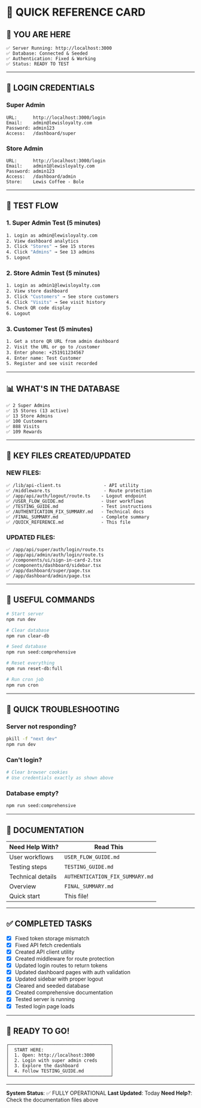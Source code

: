 # 🚀 QUICK REFERENCE CARD

## 📍 YOU ARE HERE
```
✅ Server Running: http://localhost:3000
✅ Database: Connected & Seeded
✅ Authentication: Fixed & Working
✅ Status: READY TO TEST
```

---

## 🔑 LOGIN CREDENTIALS

### Super Admin
```
URL:      http://localhost:3000/login
Email:    admin@lewisloyalty.com
Password: admin123
Access:   /dashboard/super
```

### Store Admin
```
URL:      http://localhost:3000/login
Email:    admin1@lewisloyalty.com
Password: admin123
Access:   /dashboard/admin
Store:    Lewis Coffee - Bole
```

---

## 🎯 TEST FLOW

### 1. Super Admin Test (5 minutes)
```bash
1. Login as admin@lewisloyalty.com
2. View dashboard analytics
3. Click "Stores" → See 15 stores
4. Click "Admins" → See 13 admins
5. Logout
```

### 2. Store Admin Test (5 minutes)
```bash
1. Login as admin1@lewisloyalty.com
2. View store dashboard
3. Click "Customers" → See store customers
4. Click "Visits" → See visit history
5. Check QR code display
6. Logout
```

### 3. Customer Test (5 minutes)
```bash
1. Get a store QR URL from admin dashboard
2. Visit the URL or go to /customer
3. Enter phone: +251911234567
4. Enter name: Test Customer
5. Register and see visit recorded
```

---

## 📊 WHAT'S IN THE DATABASE

```
✅ 2 Super Admins
✅ 15 Stores (13 active)
✅ 13 Store Admins
✅ 100 Customers
✅ 888 Visits
✅ 109 Rewards
```

---

## 📁 KEY FILES CREATED/UPDATED

### NEW FILES:
```
✅ /lib/api-client.ts                - API utility
✅ /middleware.ts                    - Route protection
✅ /app/api/auth/logout/route.ts    - Logout endpoint
✅ /USER_FLOW_GUIDE.md              - User workflows
✅ /TESTING_GUIDE.md                - Test instructions
✅ /AUTHENTICATION_FIX_SUMMARY.md   - Technical docs
✅ /FINAL_SUMMARY.md                - Complete summary
✅ /QUICK_REFERENCE.md              - This file
```

### UPDATED FILES:
```
✅ /app/api/super/auth/login/route.ts
✅ /app/api/admin/auth/login/route.ts
✅ /components/ui/sign-in-card-2.tsx
✅ /components/dashboard/sidebar.tsx
✅ /app/dashboard/super/page.tsx
✅ /app/dashboard/admin/page.tsx
```

---

## 🔧 USEFUL COMMANDS

```bash
# Start server
npm run dev

# Clear database
npm run clear-db

# Seed database
npm run seed:comprehensive

# Reset everything
npm run reset-db:full

# Run cron job
npm run cron
```

---

## 🐛 QUICK TROUBLESHOOTING

### Server not responding?
```bash
pkill -f "next dev"
npm run dev
```

### Can't login?
```bash
# Clear browser cookies
# Use credentials exactly as shown above
```

### Database empty?
```bash
npm run seed:comprehensive
```

---

## 📖 DOCUMENTATION

| Need Help With? | Read This |
|----------------|-----------|
| User workflows | `USER_FLOW_GUIDE.md` |
| Testing steps | `TESTING_GUIDE.md` |
| Technical details | `AUTHENTICATION_FIX_SUMMARY.md` |
| Overview | `FINAL_SUMMARY.md` |
| Quick start | This file! |

---

## ✅ COMPLETED TASKS

- [x] Fixed token storage mismatch
- [x] Fixed API fetch credentials
- [x] Created API client utility
- [x] Created middleware for route protection
- [x] Updated login routes to return tokens
- [x] Updated dashboard pages with auth validation
- [x] Updated sidebar with proper logout
- [x] Cleared and seeded database
- [x] Created comprehensive documentation
- [x] Tested server is running
- [x] Tested login page loads

---

## 🎉 READY TO GO!

```
┌──────────────────────────────────────┐
│  START HERE:                         │
│  1. Open: http://localhost:3000      │
│  2. Login with super admin creds     │
│  3. Explore the dashboard            │
│  4. Follow TESTING_GUIDE.md          │
└──────────────────────────────────────┘
```

---

**System Status**: ✅ FULLY OPERATIONAL
**Last Updated**: Today
**Need Help?**: Check the documentation files above



